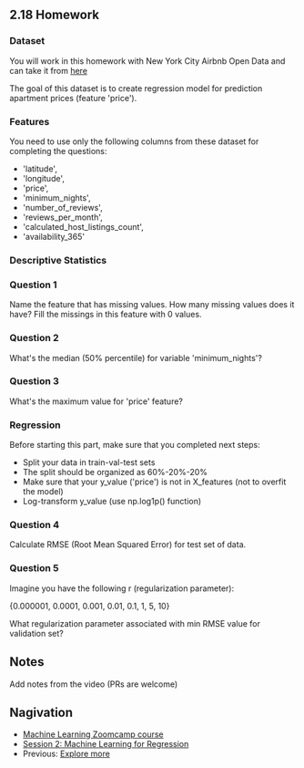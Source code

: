 
## 2.18 Homework

### Dataset

You will work in this homework with New York City Airbnb Open Data and can take it from [here](https://www.kaggle.com/dgomonov/new-york-city-airbnb-open-data?select=AB_NYC_2019.csv)

The goal of this dataset is to create regression model for prediction apartment prices (feature 'price').

### Features

You need to use only the following columns from these dataset for completing the questions:

* 'latitude',
* 'longitude',
* 'price',
* 'minimum_nights',
* 'number_of_reviews',
* 'reviews_per_month',
* 'calculated_host_listings_count',
* 'availability_365'

### Descriptive Statistics

### Question 1

Name the feature that has missing values. How many missing values does it have? Fill the missings in this feature with 0 values.

### Question 2

What's the median (50% percentile) for variable 'minimum_nights'?

### Question 3

What's the maximum value for 'price' feature?

### Regression

Before starting this part, make sure that you completed next steps:

* Split your data in train-val-test sets
* The split should be organized as 60%-20%-20%
* Make sure that your y_value ('price') is not in X_features (not to overfit the model)
* Log-transform y_value (use np.log1p() function)

### Question 4

Calculate RMSE (Root Mean Squared Error) for test set of data. 


### Question 5

Imagine you have the following r (regularization parameter):

{0.000001, 0.0001, 0.001, 0.01, 0.1, 1, 5, 10}

What regularization parameter associated with min RMSE value for validation set?


## Notes

Add notes from the video (PRs are welcome)


## Nagivation

* [Machine Learning Zoomcamp course](../)
* [Session 2: Machine Learning for Regression](./)
* Previous: [Explore more](17-explore-more.md)
